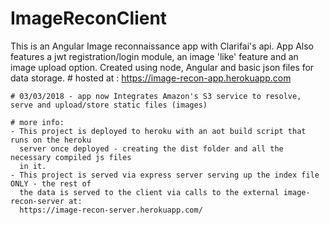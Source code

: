 # ImageReconClient
This is an Angular Image reconnaissance app with Clarifai's api. App Also features a jwt registration/login module, an image 'like' feature and an image upload option. Created using node, Angular and basic json files for data storage.
    # hosted at : https://image-recon-app.herokuapp.com
    
    # 03/03/2018 - app now Integrates Amazon's S3 service to resolve, serve and upload/store static files (images)
    
    # more info:
    - This project is deployed to heroku with an aot build script that runs on the heroku 
      server once deployed - creating the dist folder and all the necessary compiled js files 
      in it.
    - This project is served via express server serving up the index file ONLY - the rest of 
      the data is served to the client via calls to the external image-recon-server at:
      https://image-recon-server.herokuapp.com/    